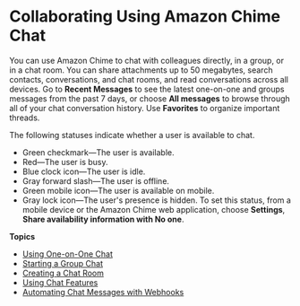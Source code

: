 # Collaborating Using Amazon Chime Chat<a name="chime-using-chat"></a>

You can use Amazon Chime to chat with colleagues directly, in a group, or in a chat room\. You can share attachments up to 50 megabytes, search contacts, conversations, and chat rooms, and read conversations across all devices\. Go to **Recent Messages** to see the latest one\-on\-one and groups messages from the past 7 days, or choose **All messages** to browse through all of your chat conversation history\. Use **Favorites** to organize important threads\.

The following statuses indicate whether a user is available to chat\.
+ Green checkmark—The user is available\.
+ Red—The user is busy\.
+ Blue clock icon—The user is idle\.
+ Gray forward slash—The user is offline\.
+ Green mobile icon—The user is available on mobile\.
+ Gray lock icon—The user's presence is hidden\. To set this status, from a mobile device or the Amazon Chime web application, choose **Settings**, **Share availability information with No one**\.

**Topics**
+ [Using One\-on\-One Chat](direct-chat.md)
+ [Starting a Group Chat](group-chat.md)
+ [Creating a Chat Room](chime-chat-room.md)
+ [Using Chat Features](chat-features.md)
+ [Automating Chat Messages with Webhooks](webhooks.md)